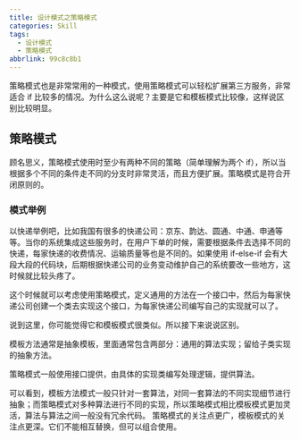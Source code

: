 ```yaml
---
title: 设计模式之策略模式
categories: Skill
tags:
  - 设计模式
  - 策略模式
abbrlink: 99c8c8b1
---
```


策略模式也是非常常用的一种模式，使用策略模式可以轻松扩展第三方服务，非常适合 if 比较多的情况。为什么这么说呢？主要是它和模板模式比较像，这样说区别比较明显。

<!-- more -->

## 策略模式

顾名思义，策略模式使用时至少有两种不同的策略（简单理解为两个 if），所以当根据多个不同的条件走不同的分支时非常灵活，而且方便扩展。策略模式是符合开闭原则的。

### 模式举例

以快递举例吧，比如我国有很多的快递公司：京东、韵达、圆通、中通、申通等等。当你的系统集成这些服务时，在用户下单的时候，需要根据条件去选择不同的快递，每家快递的收费情况、运输质量等也是不同的。如果使用 if-else-if 会有大段大段的代码块，后期根据快递公司的业务变动维护自己的系统要改一些地方，这时候就比较头疼了。

这个时候就可以考虑使用策略模式，定义通用的方法在一个接口中，然后为每家快递公司创建一个类去实现这个接口，为每家快递公司编写自己的实现就可以了。

说到这里，你可能觉得它和模板模式很类似。所以接下来说说区别。

模板方法通常是抽象模板，里面通常包含两部分：通用的算法实现；留给子类实现的抽象方法。

策略模式一般使用接口提供，由具体的实现类编写处理逻辑，提供算法。

可以看到，模板方法模式一般只针对一套算法，对同一套算法的不同实现细节进行抽象；而策略模式对多种算法进行不同的实现，所以策略模式相比模板模式更加灵活，算法与算法之间一般没有冗余代码。
策略模式的关注点更广，模板模式的关注点更深。它们不能相互替换，但可以组合使用。
